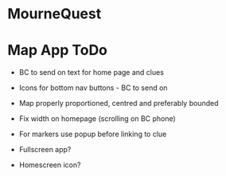 MourneQuest
===========
# Map App ToDo

- BC to send on text for home page and clues
- Icons for bottom nav buttons - BC to send on

- Map properly proportioned, centred and preferably bounded
- Fix width on homepage (scrolling on BC phone)
- For markers use popup before linking to clue
- Fullscreen app?
- Homescreen icon?
